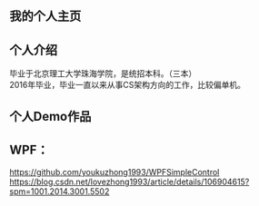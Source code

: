## 我的个人主页
## 个人介绍
  毕业于北京理工大学珠海学院，是统招本科。（三本）<br>
  2016年毕业，毕业一直以来从事CS架构方向的工作，比较偏单机。
  
## 个人Demo作品
## WPF：
  <a href="https://example.com](https://github.com/youkuzhong1993/WPFSimpleControl">https://github.com/youkuzhong1993/WPFSimpleControl</a><br>
  <a href="https://blog.csdn.net/lovezhong1993/article/details/106904615?spm=1001.2014.3001.5502">https://blog.csdn.net/lovezhong1993/article/details/106904615?spm=1001.2014.3001.5502</a>
